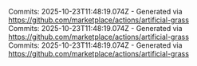 Commits: 2025-10-23T11:48:19.074Z - Generated via https://github.com/marketplace/actions/artificial-grass
<br>
Commits: 2025-10-23T11:48:19.074Z - Generated via https://github.com/marketplace/actions/artificial-grass
<br>
Commits: 2025-10-23T11:48:19.074Z - Generated via https://github.com/marketplace/actions/artificial-grass
<br>
